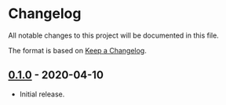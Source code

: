 # Changelog

All notable changes to this project will be documented in this file.

The format is based on [Keep a Changelog][keep-changelog].

## [0.1.0] - 2020-04-10

* Initial release.


[0.1.0]: https://github.com/Qu4tro/pass-spell/releases/tag/v0.1.0

[keep-changelog]: https://keepachangelog.com/en/1.0.0/
